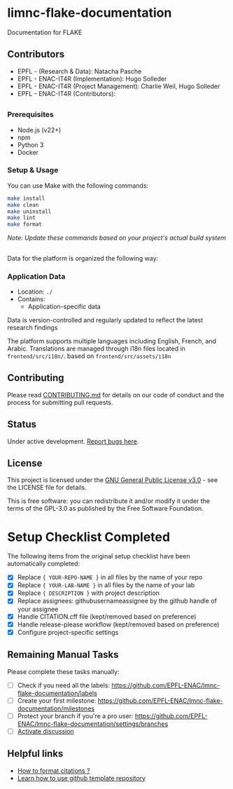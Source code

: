 # limnc-flake-documentation

Documentation for FLAKE

## Contributors

- EPFL - (Research & Data): Natacha Pasche
- EPFL - ENAC-IT4R (Implementation): Hugo Solleder
- EPFL - ENAC-IT4R (Project Management): Charlie Weil, Hugo Solleder
- EPFL - ENAC-IT4R (Contributors):

##

### Prerequisites

- Node.js (v22+)
- npm
- Python 3
- Docker

### Setup & Usage

You can use Make with the following commands:

```bash
make install
make clean
make uninstall
make lint
make format
```

_Note: Update these commands based on your project's actual build system_

##

Data for the platform is organized the following way:

### Application Data

- Location: `./`
- Contains:
  - Application-specific data

Data is version-controlled and regularly updated to reflect the latest research findings

The platform supports multiple languages including English, French, and Arabic. Translations are managed through i18n files located in `frontend/src/i18n/`. based on `frontend/src/assets/i18n`

## Contributing

Please read [CONTRIBUTING.md](CONTRIBUTING.md) for details on our code of conduct and the process for submitting pull requests.

## Status

Under active development. [Report bugs here](https://github.com/EPFL-ENAC/lmnc-flake-documentation/issues).

## License

This project is licensed under the [GNU General Public License v3.0](LICENSE) - see the LICENSE file for details.

This is free software: you can redistribute it and/or modify it under the terms of the GPL-3.0 as published by the Free Software Foundation.

# Setup Checklist Completed

The following items from the original setup checklist have been automatically completed:

- [x] Replace `{ YOUR-REPO-NAME }` in all files by the name of your repo
- [x] Replace `{ YOUR-LAB-NAME }` in all files by the name of your lab
- [x] Replace `{ DESCRIPTION }` with project description
- [x] Replace assignees: githubusernameassignee by the github handle of your assignee
- [x] Handle CITATION.cff file (kept/removed based on preference)
- [x] Handle release-please workflow (kept/removed based on preference)
- [x] Configure project-specific settings

## Remaining Manual Tasks

Please complete these tasks manually:

- [ ] Check if you need all the labels: https://github.com/EPFL-ENAC/lmnc-flake-documentation/labels
- [ ] Create your first milestone: https://github.com/EPFL-ENAC/lmnc-flake-documentation/milestones
- [ ] Protect your branch if you're a pro user: https://github.com/EPFL-ENAC/lmnc-flake-documentation/settings/branches
- [ ] [Activate discussion](https://github.com/EPFL-ENAC/lmnc-flake-documentation/settings)

## Helpful links

- [How to format citations ?](https://docs.github.com/en/repositories/managing-your-repositorys-settings-and-features/customizing-your-repository/about-citation-files)
- [Learn how to use github template repository](https://docs.github.com/en/repositories/creating-and-managing-repositories/creating-a-repository-from-a-template)
